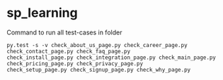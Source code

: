 # sp_learning

Command to run all test-cases in folder
``` 
py.test -s -v check_about_us_page.py check_career_page.py check_contact_page.py check_faq_page.py
check_install_page.py check_integration_page.py check_main_page.py check_pricing_page.py check_privacy_page.py
check_setup_page.py check_signup_page.py check_why_page.py
